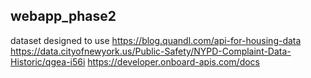 ## webapp_phase2

dataset designed to use
https://blog.quandl.com/api-for-housing-data
https://data.cityofnewyork.us/Public-Safety/NYPD-Complaint-Data-Historic/qgea-i56i
https://developer.onboard-apis.com/docs


